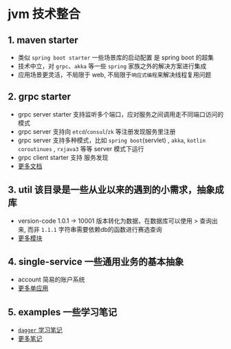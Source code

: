 # jvm 技术整合
## 1. maven starter 
+ 类似 `spring boot starter` 一些场景库的启动配置 是 spring boot 的超集
+ 技术中立，对 `grpc`、`akka` 等一些 `spring` 家族之外的解决方案进行集成
+ 应用场景更灵活，不局限于 web, 不局限于`响应式编程`来解决线程复用问题

## 2. grpc starter
+ grpc server starter 支持监听多个端口，应对服务之间调用走不同端口访问的模式
+ grpc server 支持向 `etcd`/`consul`/`zk` 等注册发现服务里注册 
+ grpc server 支持多种模式，比如 `spring boot`(servlet) , `akka`, `kotlin coroutinues` , `rxjava3` 等等 server 模式下运行
+ grpc client starter 支持 服务发现
+ [更多文档](./grpc-starter)

## 3. util 该目录是一些从业以来的遇到的小需求，抽象成库
+ version-code 1.0.1 -> 10001 版本转化为数据，在数据库可以使用 > 查询出来, 而非 `1.1.1` 字符串需要依赖db的函数进行赛选查询
+ [更多模块](./util)

## 4. single-service 一些通用业务的基本抽象
+ account 简易的账户系统
+ [更多单应用](./single-service)

## 5. examples 一些学习笔记
+ [`dagger` 学习笔记](./examples/dagger-project-server-with-server/src/main/java/io/github/jojoti/examples/dagger)
+ [更多笔记](./examples)
